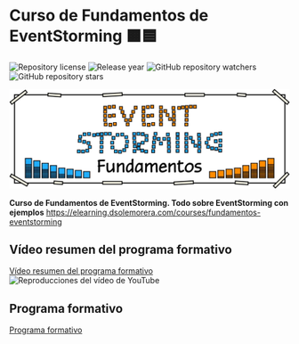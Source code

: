 # Curso de Fundamentos de EventStorming 🟧🟦
![Repository license](https://img.shields.io/badge/license-copyright%20%C2%A9%EF%B8%8F-blue)
![Release year](https://img.shields.io/badge/release%20year-2023-orange)
![GitHub repository watchers](https://img.shields.io/github/watchers/dsolemorera/curso-fundamentos-eventstorming?style=social)
![GitHub repository stars](https://img.shields.io/github/stars/dsolemorera/curso-fundamentos-eventstorming?style=social)

<a href="https://elearning.dsolemorera.com/courses/fundamentos-eventstorming">
  <img 
    src="img/curso-fundamentos-eventstorming.jpg"
    alt="Curso de Fundamentos de EventStorming">
</a>
<!-- <p align="center">
  <img 
      src="img/curso-fundamentos-eventstorming.jpg" 
      alt="Curso de Fundamentos de EventStorming">
</p> -->

<!-- > Curso de Fundamentos de EventStorming. Todo sobre EventStorming con ejemplos -->
**Curso de Fundamentos de EventStorming. Todo sobre EventStorming con ejemplos**
<a  href="https://elearning.dsolemorera.com/courses/fundamentos-eventstorming">
  https://elearning.dsolemorera.com/courses/fundamentos-eventstorming
</a>


## Vídeo resumen del programa formativo
<a 
  href="https://www.youtube.com/watch?v=F_4ghedbHDw">
    Vídeo resumen del programa formativo
</a>
![Reproducciones del vídeo de YouTube]( https://img.shields.io/youtube/views/F_4ghedbHDw?style=social)
<!-- <a 
  href="https://www.youtube.com/embed/F_4ghedbHDw">
    Vídeo resumen del programa formativo
</a> -->
<!-- [![Watch the YouTube video](https://img.youtube.com/vi/F_4ghedbHDw/maxresdefault.jpg)](https://www.youtube.com/embed/F_4ghedbHDw) -->
<!-- [![Watch the YouTube video](https://img.youtube.com/vi/F_4ghedbHDw/hqdefault.jpg)](https://youtu.be/F_4ghedbHDw) -->


## Programa formativo
<a 
  href="https://drive.google.com/file/d/1bWZqqwFtXdJfGLg03kzgGcPyJw64JXij/preview">
    Programa formativo
</a>
<!-- [Programa formativo](https://drive.google.com/file/d/1bWZqqwFtXdJfGLg03kzgGcPyJw64JXij/preview) -->